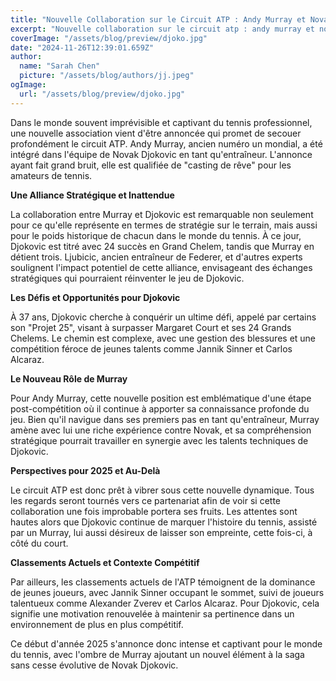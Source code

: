 ```yaml
---
title: "Nouvelle Collaboration sur le Circuit ATP : Andy Murray et Novak Djokovic"
excerpt: "Nouvelle collaboration sur le circuit atp : andy murray et novak djokovic"
coverImage: "/assets/blog/preview/djoko.jpg"
date: "2024-11-26T12:39:01.659Z"
author:
  name: "Sarah Chen"
  picture: "/assets/blog/authors/jj.jpeg"
ogImage:
  url: "/assets/blog/preview/djoko.jpg"
---
```


Dans le monde souvent imprévisible et captivant du tennis professionnel, une nouvelle association vient d'être annoncée qui promet de secouer profondément le circuit ATP. Andy Murray, ancien numéro un mondial, a été intégré dans l'équipe de Novak Djokovic en tant qu'entraîneur. L'annonce ayant fait grand bruit, elle est qualifiée de "casting de rêve" pour les amateurs de tennis.

**Une Alliance Stratégique et Inattendue**

La collaboration entre Murray et Djokovic est remarquable non seulement pour ce qu'elle représente en termes de stratégie sur le terrain, mais aussi pour le poids historique de chacun dans le monde du tennis. À ce jour, Djokovic est titré avec 24 succès en Grand Chelem, tandis que Murray en détient trois. Ljubicic, ancien entraîneur de Federer, et d'autres experts soulignent l'impact potentiel de cette alliance, envisageant des échanges stratégiques qui pourraient réinventer le jeu de Djokovic.

**Les Défis et Opportunités pour Djokovic**

À 37 ans, Djokovic cherche à conquérir un ultime défi, appelé par certains son "Projet 25", visant à surpasser Margaret Court et ses 24 Grands Chelems. Le chemin est complexe, avec une gestion des blessures et une compétition féroce de jeunes talents comme Jannik Sinner et Carlos Alcaraz.

**Le Nouveau Rôle de Murray**

Pour Andy Murray, cette nouvelle position est emblématique d'une étape post-compétition où il continue à apporter sa connaissance profonde du jeu. Bien qu'il navigue dans ses premiers pas en tant qu'entraîneur, Murray amène avec lui une riche expérience contre Novak, et sa compréhension stratégique pourrait travailler en synergie avec les talents techniques de Djokovic.

**Perspectives pour 2025 et Au-Delà**

Le circuit ATP est donc prêt à vibrer sous cette nouvelle dynamique. Tous les regards seront tournés vers ce partenariat afin de voir si cette collaboration une fois improbable portera ses fruits. Les attentes sont hautes alors que Djokovic continue de marquer l'histoire du tennis, assisté par un Murray, lui aussi désireux de laisser son empreinte, cette fois-ci, à côté du court. 

**Classements Actuels et Contexte Compétitif**

Par ailleurs, les classements actuels de l'ATP témoignent de la dominance de jeunes joueurs, avec Jannik Sinner occupant le sommet, suivi de joueurs talentueux comme Alexander Zverev et Carlos Alcaraz. Pour Djokovic, cela signifie une motivation renouvelée à maintenir sa pertinence dans un environnement de plus en plus compétitif.

Ce début d'année 2025 s'annonce donc intense et captivant pour le monde du tennis, avec l'ombre de Murray ajoutant un nouvel élément à la saga sans cesse évolutive de Novak Djokovic.